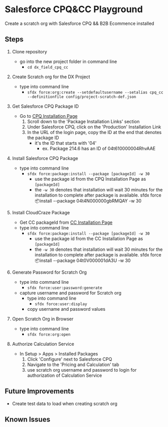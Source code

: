 # Salesforce CPQ&CC Playground

Create a scratch org with Salesforce CPQ && B2B Ecommence installed

## Steps

1. Clone repository
    - go into the new project folder in command line
        - `cd dx_field_cpq_cc`
2. Create Scratch org for the DX Project
    - type into command line
        - `sfdx force:org:create --setdefaultusername --setalias cpq_cc --definitionfile config/project-scratch-def.json`
3. Get Salesforce CPQ Package ID
    - Go to [CPQ Installation Page](http://steelbrick2.force.com/InstallPremium)
        1. Scroll down to the 'Package Installation Links' section
        2. Under Salesforce CPQ, click on the 'Production' Installation Link
        3. In the URL of the login page, copy the ID at the end that denotes the package ID
            - it's the ID that starts with '04'
                - ex. Package 214.6 has an ID of 04t610000004RhvAAE
        
4. Install Salesforce CPQ Package
    - type into command line
        - `sfdx force:package:install --package [packageId] -w 30`
            - use the package id from the CPQ Installation Page as `[packageId]`
            - the `-w 30` denotes that installation will wait 30 minutes for the installation to complete after package is available.
        sfdx force:package:install --package 04t4N000000gbRMQAY -w 30
5. Install CloudCraze Package
    - Get CC packageId from [CC Installation Page](https://help.salesforce.com/articleView?id=000349060&type=1&mode=1)
    - type into command line
        - `sfdx force:package:install --package [packageId] -w 30`
            - use the package id from the CC Installation Page as `[packageId]`
            - the `-w 30` denotes that installation will wait 30 minutes for the installation to complete after package is available.
        sfdx force:package:install --package 04t0V000001dA3U -w 30
6. Generate Password for Scratch Org
    - type into command line
        - `sfdx force:user:password:generate`
    - capture username and password for Scratch org
        - type into command line
            - `sfdx force:user:display`
        - copy username and password values
7. Open Scratch Org in Browser
    - type into command line
        - `sfdx force:org:open`
8. Authorize Calculation Service
    - In Setup > Apps > Installed Packages
        1. Click 'Configure' next to Salesforce CPQ
        2. Navigate to the 'Pricing and Calculation' tab
        3. use scratch org username and password to login for authorization of Calculation Service

## Future Improvements

- Create test data to load when creating scratch org

## Known Issues
